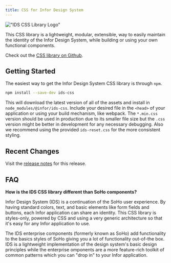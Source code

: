 ```yaml
---
title: CSS for Infor Design System
---
```


!["IDS CSS Library Logo"](https://ids-com.s3.amazonaws.com/images/css-lib.original.png#logo-float-right)

This CSS library is a lightweight, modular, extensible, way to easily maintain the identity of the Infor Design System, while building or using your own functional components.

Check out the [CSS library on Github](https://github.com/infor-design/css).

## Getting Started

The easiest way to get the Infor Design System CSS library is through `npm`.

```sh
npm install --save-dev ids-css
```

This will download the latest version of all of the assets and install in `node_modules/@infor/ids-css`. Include your desired file in the `<head>` of your application or using your build mechanism, like webpack. The `*.min.css` version should be used in production due to its smaller file size but the `.css` version might be better in development for any necessary debugging. Also we recommend using the provided `ids-reset.css` for the more consistent styling.

## Recent Changes

Visit the [release notes](./release-notes.html) for this release.

## FAQ

**How is the IDS CSS library different than SoHo components?**

Infor Design System (IDS) is a continuation of the SoHo user experience. By having standard colors, text, and basic elements like form fields and buttons, each Infor application can share an identity. This CSS library is styles-only, powered by CSS and using a very generic architecture so that it's easy for any Infor application to use.

The IDS enterprise components (formerly known as SoHo) add functionality to the basics styles of SoHo giving you a lot of functionality out-of-the box. IDS is a lightweight implementation of the design system's basic design principles while the enterprise omponents are a more feature-rich toolkit of common patterns which you can "drop in" to your Infor application.
